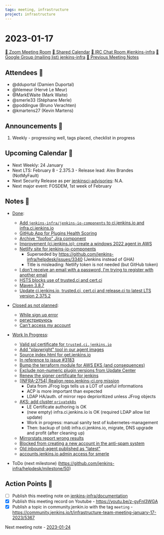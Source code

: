 ```yaml
---
tags: meeting, infrastructure
project: infrastructure
---
```

<!-- markdownlint-disable MD026-->

# 2023-01-17

[:movie_camera: Zoom Meeting Room](https://zoom.us/j/92454301214?pwd=aEVoUi9EanpaakN3L1ZxRlpDQk5Ddz09)
[:calendar: Shared Calendar](https://jenkins.io/event-calendar/)
[:speech_balloon: IRC Chat Room #jenkins-infra](https://jenkins.io/chat/#jenkins-infra)
[:email: Google Group (mailing list) jenkins-infra](https://groups.google.com/g/jenkins-infra)
[🧠 Previous Meeting Notes](https://github.com/jenkins-infra/documentation/blob/main/meetings/2023-01-10.md)

## Attendees 👥

<!-- Handles are community.jenkins.io handles -->
* @dduportal (Damien Duportal)
* @hlemeur (Hervé Le Meur)
* @MarkEWaite (Mark Waite)
* @smerle33 (Stéphane Merle)
* @poddingue (Bruno Verachten)
* @kmartens27 (Kevin Martens)

## Announcements :loudspeaker:

1. Weekly - progressing well, tags placed, checklist in progress

## Upcoming Calendar 📆

* Next Weekly: 24 January
* Next LTS: February 8 - 2.375.3 - Release lead: Alex Brandes (NotMyFault)
* Next Security Release as per [jenkinsci-advisories](https://groups.google.com/g/jenkinsci-advisories): N.A.
* Next major event: FOSDEM, 1st week of February

## Notes :book:

* [Done](https://github.com/jenkins-infra/helpdesk/milestone/49?closed=1):
  * [Add `jenkins-infra/jenkins-io-components` to ci.jenkins.io and infra.ci.jenkins.io](https://github.com/jenkins-infra/helpdesk/issues/3340)
  * [GitHub App for Plugins Health Scoring](https://github.com/jenkins-infra/helpdesk/issues/3294)
  * [Archive "foofoo" Jira component](https://github.com/jenkins-infra/helpdesk/issues/3344)
  * [Improvement (ci.jenkins.io): create a windows 2022 agent in AWS](https://github.com/jenkins-infra/helpdesk/issues/3336)
  * [Netlify site for jenkins-io-components](https://github.com/jenkins-infra/helpdesk/issues/3296)
      * Superseded by https://github.com/jenkins-infra/helpdesk/issues/3340 (Jenkins instead of GHA)
      * Title is misleading: Netlify token is not needed (but GitHub token)
  * [I don't receive an email with a password, I'm trying to register with another email](https://github.com/jenkins-infra/helpdesk/issues/3343)
  * [HSTS blocks use of trusted.ci and cert.ci](https://github.com/jenkins-infra/helpdesk/issues/3328)
  * [Maven 3.8.7](https://github.com/jenkins-infra/helpdesk/issues/3333)
  * [Update ci.jenkins.io, trusted.ci, cert.ci and release.ci to latest LTS version 2.375.2](https://github.com/jenkins-infra/helpdesk/issues/3334)

* [Closed as not planned](https://github.com/jenkins-infra/helpdesk/milestone/49?closed=1):
  * [While sign up error](https://github.com/jenkins-infra/helpdesk/issues/3335)
  * [регистрируюсь](https://github.com/jenkins-infra/helpdesk/issues/3342)
  * [Can't access my account](https://github.com/jenkins-infra/helpdesk/issues/3339)

* [Work In Progress](https://github.com/jenkins-infra/helpdesk/milestone/49):
  * [Valid ssl certificate for `trusted.ci.jenkins.io`](https://github.com/jenkins-infra/helpdesk/issues/3091)
  * [Add "playwright" tool in our agent images](https://github.com/jenkins-infra/helpdesk/issues/3345)
  * [Source index.html for get.jenkins.io](https://github.com/jenkins-infra/helpdesk/issues/3341)
  * [In reference to issue #3183](https://github.com/jenkins-infra/helpdesk/issues/3338)
  * [Bump the terraform module for AWS EKS (and consequences)](https://github.com/jenkins-infra/helpdesk/issues/3305)
  * [Exclude non-numeric plugin versions from Update Center](https://github.com/jenkins-infra/helpdesk/issues/3317)
  * [Renew the signer certificate for jenkins](https://github.com/jenkins-infra/helpdesk/issues/3323)
  * [[INFRA-2754] Realign repo.jenkins-ci.org mission](https://github.com/jenkins-infra/helpdesk/issues/2322)
      * Data from JFrog logs tells us a LOT of useful informations
      * ACP is more important than expected
      * LDAP HA/auth. of mirror repo deprioritized unless JFrog objects
  * [AKS: add cluster `privatek8s`](https://github.com/jenkins-infra/helpdesk/issues/2844)
      * LE Certificate authoring is OK
      * (new empty) infra.ci.jenkins.io is OK (required LDAP allow list update)
      * Work in progress: manual sanity test of kubernetes-management 
      * Then: backup of (old) infra.ci.jenkins.io, migrate, DNS upgrade and profit (after cleaning up)
  * [Mirrorstats report wrong results](https://github.com/jenkins-infra/helpdesk/issues/3136)
  * [Blocked from creating a new account in the anti-spam system](https://github.com/jenkins-infra/helpdesk/issues/3320)
  * [Old inbound-agent published as "latest"](https://github.com/jenkins-infra/helpdesk/issues/3318)
  * [accounts.jenkins.io admin access for smerle](https://github.com/jenkins-infra/helpdesk/issues/3324)

* ToDo (next milestone) (https://github.com/jenkins-infra/helpdesk/milestone/50)

## Action Points :muscle:

<!-- How To: https://github.com/jenkins-infra/runbooks/tree/main/meetings -->
* [ ] Publish this meeting note on [jenkins-infra/documentation](https://github.com/jenkins-infra/documentation) 
* [x] Publish this meeting record on Youtube - https://youtu.be/z-gyFnl3WGA
* [x] Publish a topic in community.jenkin.io with the tag `meeting` - https://community.jenkins.io/t/infrastructure-team-meeting-january-17-2023/5367

Next meeting note - [2023-01-24](https://github.com/jenkins-infra/documentation/blob/main/meetings/2023-01-24.md) 